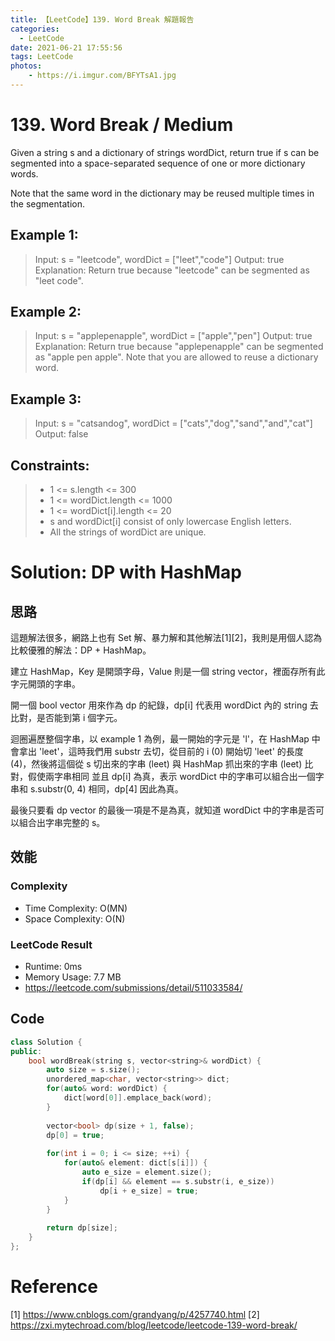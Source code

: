 ```yaml
---
title: 【LeetCode】139. Word Break 解題報告
categories:
  - LeetCode
date: 2021-06-21 17:55:56
tags: LeetCode
photos:
    - https://i.imgur.com/BFYTsA1.jpg
---
```

 
<!-- more -->

# 139. Word Break / Medium

Given a string s and a dictionary of strings wordDict, return true if s can be segmented into a space-separated sequence of one or more dictionary words.

Note that the same word in the dictionary may be reused multiple times in the segmentation.
 
## Example 1:
> Input: s = "leetcode", wordDict = ["leet","code"]
> Output: true
> Explanation: Return true because "leetcode" can be segmented as "leet code".

## Example 2:
> Input: s = "applepenapple", wordDict = ["apple","pen"]
> Output: true
> Explanation: Return true because "applepenapple" can be segmented as "apple pen apple".
> Note that you are allowed to reuse a dictionary word.

## Example 3:
> Input: s = "catsandog", wordDict = ["cats","dog","sand","and","cat"]
> Output: false

## Constraints:
> - 1 <= s.length <= 300
> - 1 <= wordDict.length <= 1000
> - 1 <= wordDict[i].length <= 20
> - s and wordDict[i] consist of only lowercase English letters.
> - All the strings of wordDict are unique.

# Solution: DP with HashMap
## 思路

這題解法很多，網路上也有 Set 解、暴力解和其他解法[1][2]，我則是用個人認為比較優雅的解法：DP + HashMap。

建立 HashMap，Key 是開頭字母，Value 則是一個 string vector，裡面存所有此字元開頭的字串。

開一個 bool vector 用來作為 dp 的紀錄，dp[i] 代表用 wordDict 內的 string 去比對，是否能到第 i 個字元。

迴圈遍歷整個字串，以 example 1 為例，最一開始的字元是 'l'，在 HashMap 中會拿出 'leet'，這時我們用 substr 去切，從目前的 i (0) 開始切 'leet' 的長度 (4)，然後將這個從 s 切出來的字串 (leet) 與 HashMap 抓出來的字串 (leet) 比對，假使兩字串相同 並且 dp[i] 為真，表示 wordDict 中的字串可以組合出一個字串和 s.substr(0, 4) 相同，dp[4] 因此為真。

最後只要看 dp vector 的最後一項是不是為真，就知道 wordDict 中的字串是否可以組合出字串完整的 s。

## 效能

### Complexity 
- Time Complexity: O(MN)
- Space Complexity: O(N)

### LeetCode Result

- Runtime: 0ms
- Memory Usage: 7.7 MB 
- https://leetcode.com/submissions/detail/511033584/

## Code 
```cpp
class Solution {
public:
    bool wordBreak(string s, vector<string>& wordDict) {
        auto size = s.size();
        unordered_map<char, vector<string>> dict;
        for(auto& word: wordDict) {
            dict[word[0]].emplace_back(word);
        }
        
        vector<bool> dp(size + 1, false);
        dp[0] = true;
        
        for(int i = 0; i <= size; ++i) {
            for(auto& element: dict[s[i]]) {
                auto e_size = element.size();
                if(dp[i] && element == s.substr(i, e_size)) 
                    dp[i + e_size] = true;
            }
        }
    
        return dp[size];
    }
};
```


# Reference
[1] https://www.cnblogs.com/grandyang/p/4257740.html
[2] https://zxi.mytechroad.com/blog/leetcode/leetcode-139-word-break/